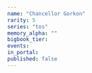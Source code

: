 ```yaml
---
name: "Chancellor Gorkon"
rarity: 5
series: "tos"
memory_alpha: ""
bigbook_tier:
events:
in_portal:
published: false
---
```

